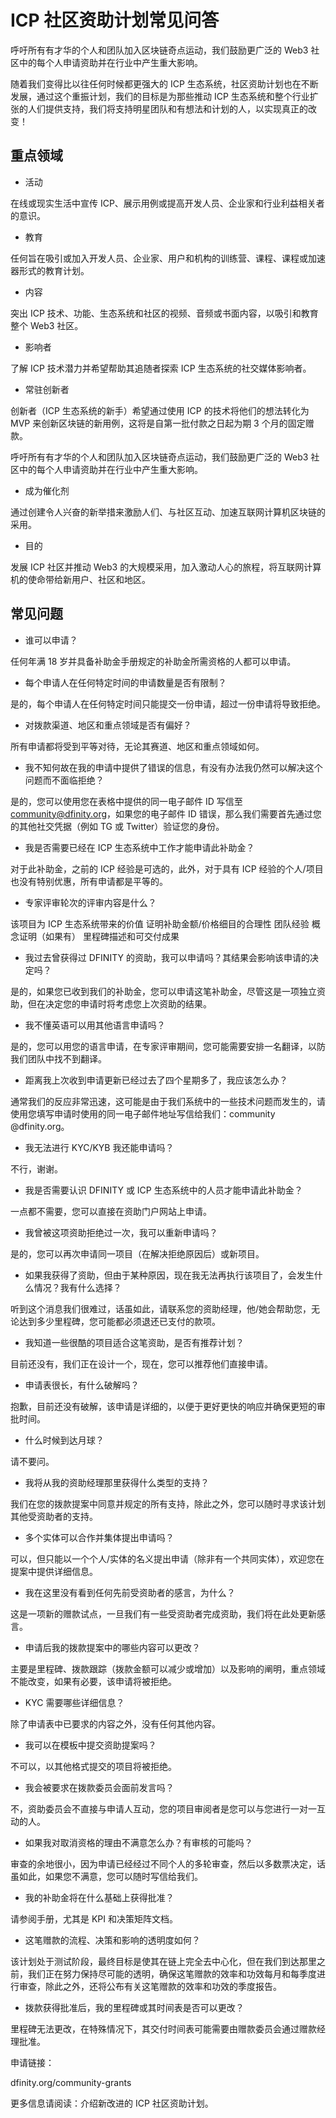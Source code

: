 # ICP 社区资助计划常见问答

呼吁所有有才华的个人和团队加入区块链奇点运动，我们鼓励更广泛的 Web3 社区中的每个人申请资助并在行业中产生重大影响。

<!--truncate-->

随着我们变得比以往任何时候都更强大的 ICP 生态系统，社区资助计划也在不断发展，通过这个重振计划，我们的目标是为那些推动 ICP 生态系统和整个行业扩张的人们提供支持，我们将支持明星团队和有想法和计划的人，以实现真正的改变！

## 重点领域

- 活动

在线或现实生活中宣传 ICP、展示用例或提高开发人员、企业家和行业利益相关者的意识。

- 教育

任何旨在吸引或加入开发人员、企业家、用户和机构的训练营、课程、课程或加速器形式的教育计划。

- 内容

突出 ICP 技术、功能、生态系统和社区的视频、音频或书面内容，以吸引和教育整个 Web3 社区。

- 影响者

了解 ICP 技术潜力并希望帮助其追随者探索 ICP 生态系统的社交媒体影响者。

- 常驻创新者

创新者（ICP 生态系统的新手）希望通过使用 ICP 的技术将他们的想法转化为 MVP 来创新区块链的新用例，这将是自第一批付款之日起为期 3 个月的固定赠款。

呼吁所有有才华的个人和团队加入区块链奇点运动，我们鼓励更广泛的 Web3 社区中的每个人申请资助并在行业中产生重大影响。

- 成为催化剂

通过创建令人兴奋的新举措来激励人们、与社区互动、加速互联网计算机区块链的采用。

- 目的

发展 ICP 社区并推动 Web3 的大规模采用，加入激动人心的旅程，将互联网计算机的使命带给新用户、社区和地区。

## 常见问题

- 谁可以申请？

任何年满 18 岁并具备补助金手册规定的补助金所需资格的人都可以申请。

- 每个申请人在任何特定时间的申请数量是否有限制？

是的，每个申请人在任何特定时间只能提交一份申请，超过一份申请将导致拒绝。

- 对拨款渠道、地区和重点领域是否有偏好？

所有申请都将受到平等对待，无论其赛道、地区和重点领域如何。

- 我不知何故在我的申请中提供了错误的信息，有没有办法我仍然可以解决这个问题而不面临拒绝？

是的，您可以使用您在表格中提供的同一电子邮件 ID 写信至 community@dfinity.org，如果您的电子邮件 ID 错误，那么我们需要首先通过您的其他社交凭据（例如 TG 或 Twitter）验证您的身份。

- 我是否需要已经在 ICP 生态系统中工作才能申请此补助金？

对于此补助金，之前的 ICP 经验是可选的，此外，对于具有 ICP 经验的个人/项目也没有特别优惠，所有申请都是平等的。

- 专家评审轮次的评审内容是什么？

该项目为 ICP 生态系统带来的价值
证明补助金额/价格细目的合理性
团队经验
概念证明（如果有）
里程碑描述和可交付成果

- 我过去曾获得过 DFINITY 的资助，我可以申请吗？其结果会影响该申请的决定吗？

是的，如果您已收到我们的补助金，您可以申请这笔补助金，尽管这是一项独立资助，但在决定您的申请时将考虑您上次资助的结果。

- 我不懂英语可以用其他语言申请吗？

是的，您可以用您的语言申请，在专家评审期间，您可能需要安排一名翻译，以防我们团队中找不到翻译。

- 距离我上次收到申请更新已经过去了四个星期多了，我应该怎么办？

通常我们的反应非常迅速，这可能是由于我们系统中的一些技术问题而发生的，请使用您填写申请时使用的同一电子邮件地址写信给我们：community @dfinity.org。

- 我无法进行 KYC/KYB 我还能申请吗？

不行，谢谢。

- 我是否需要认识 DFINITY 或 ICP 生态系统中的人员才能申请此补助金？

一点都不需要，您可以直接在资助门户网站上申请。

- 我曾被这项资助拒绝过一次，我可以重新申请吗？

是的，您可以再次申请同一项目（在解决拒绝原因后）或新项目。

- 如果我获得了资助，但由于某种原因，现在我无法再执行该项目了，会发生什么情况？我有什么选择？

听到这个消息我们很难过，话虽如此，请联系您的资助经理，他/她会帮助您，无论达到多少里程碑，您可能都必须退还已支付的款项。

- 我知道一些很酷的项目适合这笔资助，是否有推荐计划？

目前还没有，我们正在设计一个，现在，您可以推荐他们直接申请。

- 申请表很长，有什么破解吗？

抱歉，目前还没有破解，该申请是详细的，以便于更好更快的响应并确保更短的审批时间。

- 什么时候到达月球？

请不要问。

- 我将从我的资助经理那里获得什么类型的支持？

我们在您的拨款提案中同意并规定的所有支持，除此之外，您可以随时寻求该计划其他受资助者的支持。

- 多个实体可以合作并集体提出申请吗？

可以，但只能以一个个人/实体的名义提出申请（除非有一个共同实体），欢迎您在提案中提供详细信息。

- 我在这里没有看到任何先前受资助者的感言，为什么？

这是一项新的赠款试点，一旦我们有一些受资助者完成资助，我们将在此处更新感言。

- 申请后我的拨款提案中的哪些内容可以更改？

主要是里程碑、拨款跟踪（拨款金额可以减少或增加）以及影响的阐明，重点领域不能改变，如果有必要，该申请将被拒绝。

- KYC 需要哪些详细信息？

除了申请表中已要求的内容之外，没有任何其他内容。

- 我可以在模板中提交资助提案吗？

不可以，以其他格式提交的项目将被拒绝。

- 我会被要求在拨款委员会面前发言吗？

不，资助委员会不直接与申请人互动，您的项目审阅者是您可以与您进行一对一互动的人。

- 如果我对取消资格的理由不满意怎么办？有审核的可能吗？

审查的余地很小，因为申请已经经过不同个人的多轮审查，然后以多数票决定，话虽如此，如果您不满意，您可以随时写信给我们。

- 我的补助金将在什么基础上获得批准？

请参阅手册，尤其是 KPI 和决策矩阵文档。

- 这笔赠款的流程、决策和影响的透明度如何？

该计划处于测试阶段，最终目标是使其在链上完全去中心化，但在我们到达那里之前，我们正在努力保持尽可能的透明，确保这笔赠款的效率和功效每月和每季度进行审查，除此之外，还将公布有关这笔赠款的效率和功效的季度报告。

- 拨款获得批准后，我的里程碑或其时间表是否可以更改？

里程碑无法更改，在特殊情况下，其交付时间表可能需要由赠款委员会通过赠款经理批准。

申请链接：

dfinity.org/community-grants

更多信息请阅读：介绍新改进的 ICP 社区资助计划。

